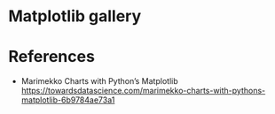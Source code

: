 # Matplotlib gallery


# References 
- Marimekko Charts with Python’s Matplotlib 
https://towardsdatascience.com/marimekko-charts-with-pythons-matplotlib-6b9784ae73a1
